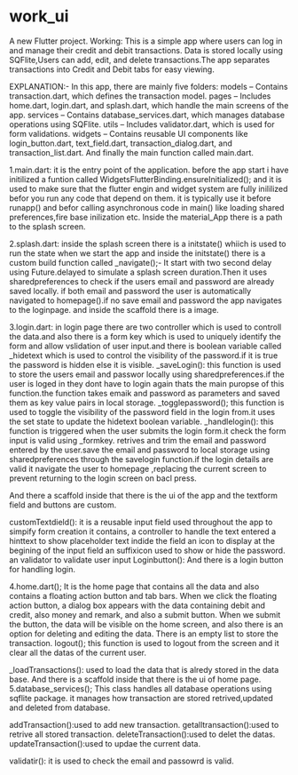 # work_ui

A new Flutter project.
Working:
This is a simple app where users can log in and manage their credit and debit transactions.
Data is stored locally using SQFlite,Users can add, edit, and delete transactions.The app separates transactions into Credit and Debit tabs for easy viewing.

EXPLANATION:-
In this app, there are mainly five folders:
models – Contains transaction.dart, which defines the transaction model.
pages – Includes home.dart, login.dart, and splash.dart, which handle the main screens of the app.
services – Contains database_services.dart, which manages database operations using SQFlite.
utils – Includes validator.dart, which is used for form validations.
widgets – Contains reusable UI components like login_button.dart, text_field.dart, transaction_dialog.dart, and transaction_list.dart.
And finally the main function called main.dart.

1.main.dart:
it is the entry point of the application. before the app start i have initilized a funtion called WidgetsFlutterBinding.ensureInitialized(); and it is used to make sure that the flutter engin and widget system are fully inililized befor you run any code that depend on them. it is typically use it before runapp() and befor calling asynchronous code in main()
like loading shared preferences,fire base inilization etc.
Inside the material_App there is a path to the splash screen.

2.splash.dart:
inside the splash screen there is a initstate() whiich is used to run the state when we start the app and inside the initstate() there is a custom build function called \_navigate();-
It start with two second delay using Future.delayed to simulate a splash screen duration.Then it uses sharedpreferences to check if the users email and password are already saved locally. if both email and password the user is automatically navigated to homepage().if no save email and password the app navigates to the loginpage. and inside the scaffold there is a image.

3.login.dart:
in login page there are two controller which is used to controll the data.and also there is a form key which is used to uniquely identify the form and allow vslidation of user input.and there is boolean variable called \_hidetext which is used to control the visibility of the password.if it is true the password is hidden else it is visible.
\_saveLogin():
this function is used to store the users email and passwor locally using sharedpreferences.if the user is loged in they dont have to login again thats the main puropse of this function.the function takes emaik and password as parameters and saved them as key value pairs in local storage.
\_togglepassword();
this function is used to toggle the visibility of the password field in the login from.it uses the set state to update the hidetext boolean variable.
\_handlelogin():
this function is triggered when the user submits the login form.it check the form input is valid using \_formkey. retrives and trim the email and password entered by the user.save the email and password to local storage using sharedpreferences through the savelogin function.if the login details are valid it navigate the user to homepage ,replacing the current screen to prevent returning to the login screen on bacl press.

And there a scaffold inside that there is the ui of the app and the textform field and buttons are custom.

customTextdield():
it is a reusable input field used throughout the app to simpify form creation it contains,
a controller to handle the text entered
a hinttext to show placeholder text indide the field
an icon to display at the begining of the input field
an suffixicon used to show or hide the password.
an validator to validate user input
Loginbutton():
And there is a login button for handling login.

4.home.dart();
It is the home page that contains all the data and also contains a floating action button and tab bars. When we click the floating action button, a dialog box appears with the data containing debit and credit, also money and remark, and also a submit button. When we submit the button, the data will be visible on the home screen, and also there is an option for deleting and editing the data.
There is an empty list to store the transaction.
logout();
this function is used to logout from the screen and it clear all the datas of the current user.

\_loadTransactions():
used to load the data that is alredy stored in the data base.
And there is a scaffold inside that there is the ui of home page.
5.database_services();
This class handles all database operations using sqflite package. it manages how transaction are stored retrived,updated and deleted from database.

addTransaction():used to add new transaction.
getalltransaction():used to retrive all stored transaction.
deleteTransaction():used to delet the datas.
updateTransaction():used to updae the current data.

validatir():
it is used to check the email and passowrd is valid.
